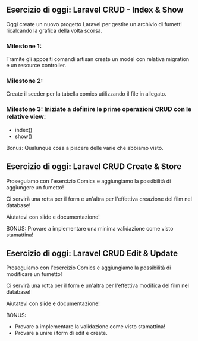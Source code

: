 ## Esercizio di oggi: Laravel CRUD - Index & Show

Oggi create un nuovo progetto Laravel per gestire un archivio di fumetti ricalcando la grafica della volta scorsa.

### Milestone 1: 
Tramite gli appositi comandi artisan create un model con relativa migration e un resource controller.
### Milestone 2: 
Create il seeder per la tabella comics utilizzando il file in allegato.
### Milestone 3: Iniziate a definire le prime operazioni CRUD con le relative view:
- index()
- show()

Bonus: Qualunque cosa a piacere delle varie che abbiamo visto.

## Esercizio di oggi: Laravel CRUD Create & Store
Proseguiamo con l'esercizio Comics e aggiungiamo la possibilità di aggiungere un fumetto!

Ci servirà una rotta per il form e un'altra per l'effettiva creazione del film nel database!

Aiutatevi con slide e documentazione!

BONUS: Provare a implementare una minima validazione come visto stamattina!

## Esercizio di oggi: Laravel CRUD Edit & Update
Proseguiamo con l'esercizio Comics e aggiungiamo la possibilità di modificare un fumetto!

Ci servirà una rotta per il form e un'altra per l'effettiva modifica del film nel database!

Aiutatevi con slide e documentazione!

BONUS: 
- Provare a implementare la validazione come visto stamattina!
- Provare a unire i form di edit e create.